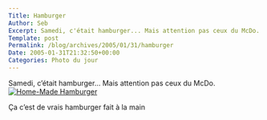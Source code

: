 ```yaml
--- 
Title: Hamburger
Author: Seb
Excerpt: Samedi, c'était hamburger... Mais attention pas ceux du McDo.
Template: post
Permalink: /blog/archives/2005/01/31/hamburger
Date: 2005-01-31T21:32:50+00:00
Categories: Photo du jour
--- 
```


<p>Samedi, c&rsquo;était hamburger&#8230; Mais attention pas ceux du McDo.<!--more--><a href="/blog/images/home-made-burger.jpg" title="Version Haute-Qualité"><img src="/blog/images/home-made-burger.TN__.jpg" alt="Home-Made Hamburger" /></a></p>
<p>&Ccedil;a c&rsquo;est de vrais hamburger fait &agrave; la main</p>
